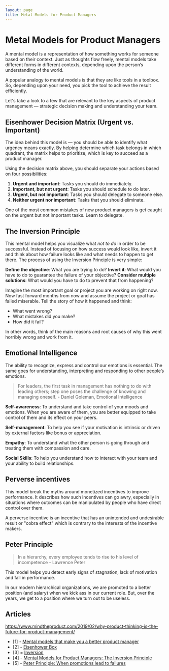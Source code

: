 ```yaml
---
layout: page
title: Metal Models for Product Managers
---
```


# Metal Models for Product Managers

A mental model is a representation of how something works for someone based on their context. Just as thoughts flow freely, mental models take different forms in different contexts, depending upon the person’s understanding of the world.

A popular analogy to mental models is that they are like tools in a toolbox. So, depending upon your need, you pick the tool to achieve the result efficiently.

Let's take a look to a few that are relevant to the key aspects of product management — strategic decision making and understanding your team.

## Eisenhower Decision Matrix (Urgent vs. Important)

The idea behind this model is — you should be able to identify what urgency means exactly. By helping determine which task belongs in which quadrant, the matrix helps to prioritize, which is key to succeed as a product manager.

<!-- insert image -->

Using the decision matrix above, you should separate your actions based on four possibilities:

1. **Urgent and important**: Tasks you should do immediately.
2. **Important, but not urgent**: Tasks you should schedule to do later.
3. **Urgent, but not important**: Tasks you should delegate to someone else.
4. **Neither urgent nor important**: Tasks that you should eliminate.

One of the most common mistakes of new product managers is get caught on the urgent but not important tasks. Learn to delegate.

## The Inversion Principle

This mental model helps you visualize what *not to do* in order to be successful. Instead of focusing on how success would look like, invert it and think about how failure looks like and what needs to happen to get there. The process of using the Inversion Principle is very simple:

**Define the objective**: What you are trying to do?
**Invert it**: What would you have to do to guarantee the failure of your objective?
**Consider multiple solutions**: What would you have to do to prevent that from happening?

Imagine the most important goal or project you are working on right now. Now fast forward months from now and assume the project or goal has failed miserable. Tell the story of how it happened and think:
- What went wrong?
- What mistakes did you make?
- How did it fail?

In other words, think of the main reasons and root causes of why this went horribly wrong and work from it.

## Emotional Intelligence

The ability to recognize, express and control our emotions is essential. The same goes for understanding, interpreting and responding to other people’s emotions.

> For leaders, the first task in management has nothing to do with leading others; step one poses the challenge of knowing and managing oneself. - Daniel Goleman, Emotional Intelligence

**Self-awareness**: To understand and take control of your moods and emotions. When you are aware of them, you are better equipped to take control of them and its effect on your peers.

**Self-management**: To help you see if your motivation is intrinsic or driven by external factors like bonus or appreciation.

**Empathy**: To understand what the other person is going through and treating them with compassion and care.

**Social Skills**: To help you understand how to interact with your team and your ability to build relationships.

## Perverse incentives

This model break the myths around monetized incentives to improve performance. It describes how such incentives can go awry, especially in situations where outcomes can be manipulated by people who have direct control over them.

A perverse incentive is an incentive that has an unintended and undesirable result or "cobra effect" which is contrary to the interests of the incentive makers.

## Peter Principle

> In a hierarchy, every employee tends to rise to his level of incompetence - Lawrence Peter

This model helps you detect early signs of stagnation, lack of motivation and fall in performance.

In our modern hierarchical organizations, we are promoted to a better position (and salary) when we kick ass in our current role. But, over the years, we get to a position where we turn out to be useless.

## Articles

https://www.mindtheproduct.com/2019/02/why-product-thinking-is-the-future-for-product-management/

- [1] - [Mental models that make you a better product manager](https://medium.com/unboxing-product-management/mental-models-that-make-you-a-better-product-manager-bceb8897540a)
- [2] - [Eisenhower Box](https://jamesclear.com/eisenhower-box)
- [3] = [Inversion](https://jamesclear.com/inversion)
- [4] - [Mental Models for Product Managers: The Inversion Principle](https://medium.com/@simonmunoz/mental-models-for-product-managers-the-inversion-principle-4f7692bddc2)
- [5] - [Peter Principle: When promotions lead to failures](http://blogs.quovantis.com/peter-principle-when-promotions-lead-to-failures/)
